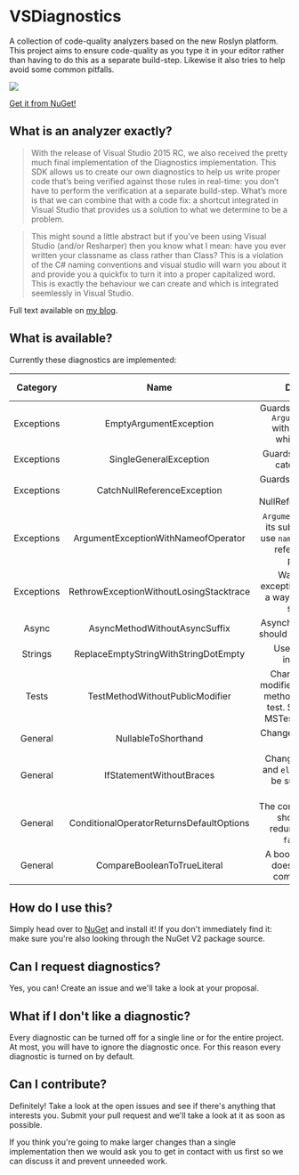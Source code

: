# VSDiagnostics
A collection of code-quality analyzers based on the new Roslyn platform. This project aims to ensure code-quality as you type it in your editor rather than having to do this as a separate build-step. Likewise it also tries to help avoid some common pitfalls.

<img src="https://cloud.githubusercontent.com/assets/2777107/7789534/a06db792-0264-11e5-955f-11cbf3261d4f.gif" />

[Get it from NuGet!](https://www.nuget.org/packages/VSDiagnostics/)

## What is an analyzer exactly?

> With the release of Visual Studio 2015 RC, we also received the pretty much final implementation of the Diagnostics implementation. This SDK allows us to create our own diagnostics to help us write proper code that’s being verified against those rules in real-time: you don’t have to perform the verification at a separate build-step. What’s more is that we can combine that with a code fix: a shortcut integrated in Visual Studio that provides us a solution to what we determine to be a problem.

> This might sound a little abstract but if you’ve been using Visual Studio (and/or Resharper) then you know what I mean: have you ever written your classname as class rather than Class? This is a violation of the C# naming conventions and visual studio will warn you about it and provide you a quickfix to turn it into a proper capitalized word. This is exactly the behaviour we can create and which is integrated seemlessly in Visual Studio.

Full text available on [my blog](http://www.vannevel.net/2015/05/03/getting-started-with-your-first-diagnostic/).

## What is available?

Currently these diagnostics are implemented:

| Category | Name | Description | Analyzer | Code Fix |
|:-:|:-:|:-:|:-:|:-:|
| Exceptions | EmptyArgumentException | Guards against using an `ArgumentException` without specifying which argument. | Yes  | No  |
| Exceptions   | SingleGeneralException  | Guards against using a catch-all clause.  | Yes  | No   |
| Exceptions  | CatchNullReferenceException  | Guards against catching a NullReferenceException.  | Yes   | No   |
| Exceptions | ArgumentExceptionWithNameofOperator | `ArgumentException` and its subclasses should use `nameof()` when they refer to a method parameter. | Yes | Yes |
| Exceptions | RethrowExceptionWithoutLosingStacktrace | Warns when an exception is rethrown in a way that it loses the stacktrace. | Yes | Yes |
| Async | AsyncMethodWithoutAsyncSuffix | Asynchronous methods should end with -Async. | Yes | Yes |
| Strings | ReplaceEmptyStringWithStringDotEmpty | Use `string.Empty` instead of `""`. | Yes | Yes |
| Tests | TestMethodWithoutPublicModifier | Change the access modifier to `public` for all methods annotated as test. Supports NUnit, MSTest and xUnit.net. | Yes | Yes |
| General | NullableToShorthand | Changes `Nullable<T>` to `T?`. | Yes | Yes |
| General | IfStatementWithoutBraces | Changes one-liner `if` and `else` statements to be surrounded in a block. | Yes | Yes |
| General | ConditionalOperatorReturnsDefaultOptions | The conditional operator shouldn't return redundant `true` and `false` literals. | Yes | Yes |
| General | CompareBooleanToTrueLiteral | A boolean expression doesn't have to be compared to true. | Yes | Yes |

## How do I use this?

Simply head over to [NuGet](https://www.nuget.org/packages/VSDiagnostics/) and install it! If you don't immediately find it: make sure you're also looking through the NuGet V2 package source.

## Can I request diagnostics?

Yes, you can! Create an issue and we'll take a look at your proposal. 

## What if I don't like a diagnostic?

Every diagnostic can be turned off for a single line or for the entire project. At most, you will have to ignore the diagnostic once. For this reason every diagnostic is turned on by default.

## Can I contribute?

Definitely! Take a look at the open issues and see if there's anything that interests you. Submit your pull request and we'll take a look at it as soon as possible.

If you think you're going to make larger changes than a single implementation then we would ask you to get in contact with us first so we can discuss it and prevent unneeded work. 
